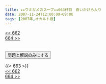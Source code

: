 ```yaml
---
title: ★★ウミガメのスープ★★663杯目　白いかけら入り
date: 2007-11-24T12:00:00+09:00
tags: [2007年,オカルト板]
---
```

<div class="th_left"><a href="../662"><< 662</a></div>
<div class="th_right"><a href="../664">664 >></a></div>
<br><br>
<script src="../../js/cupsoup.js"></script>
<form>
<input type="button" value="問題と解説のみにする" onClick="toggleCupsoup()">
</form>
{{< 663 >}}
<div class="th_left"><a href="../662"><< 662</a></div>
<div class="th_right"><a href="../664">664 >></a></div>